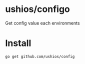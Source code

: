 ushios/configo
==============
Get config value each environments

Install
========

```
go get github.com/ushios/config
```
